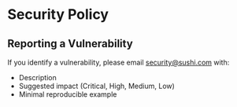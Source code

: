 # Security Policy

## Reporting a Vulnerability

If you identify a vulnerability, please email security@sushi.com with:

- Description
- Suggested impact (Critical, High, Medium, Low)
- Minimal reproducible example